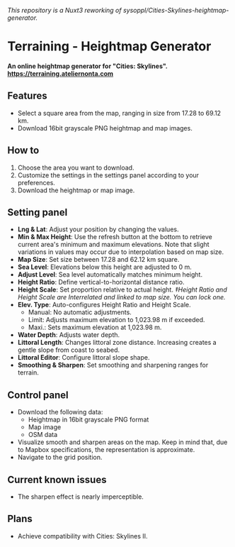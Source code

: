 *This repository is a Nuxt3 reworking of sysoppl/Cities-Skylines-heightmap-generator.*
# Terraining - Heightmap Generator

**An online heightmap generator for "Cities: Skylines".**  
**https://terraining.ateliernonta.com**

## Features

- Select a square area from the map, ranging in size from 17.28 to 69.12 km.
- Download 16bit grayscale PNG heightmap and map images.

## How to

1. Choose the area you want to download.
1. Customize the settings in the settings panel according to your preferences.
1. Download the heightmap or map image.

## Setting panel

- **Lng & Lat**: Adjust your position by changing the values.
- **Min & Max Height**: Use the refresh button at the bottom to retrieve current area's minimum and maximum elevations. Note that slight variations in values may occur due to interpolation based on map size.
- **Map Size**: Set size between 17.28 and 62.12 km square.
- **Sea Level**: Elevations below this height are adjusted to 0 m.
- **Adjust Level**: Sea level automatically matches minimum height.
- **Height Ratio**: Define vertical-to-horizontal distance ratio.
- **Height Scale**: Set proportion relative to actual height.
*‡Height Ratio and Height Scale are Interrelated and linked to map size. You can lock one.*
- **Elev. Type**: Auto-configures Height Ratio and Height Scale.
  * Manual: No automatic adjustments.
  * Limit: Adjusts maximum elevation to 1,023.98 m if exceeded.
  * Maxi.: Sets maximum elevation at 1,023.98 m.
- **Water Depth**: Adjusts water depth.
- **Littoral Length**: Changes littoral zone distance. Increasing creates a gentle slope from coast to seabed.
- **Littoral Editor**: Configure littoral slope shape.
- **Smoothing & Sharpen**: Set smoothing and sharpening ranges for terrain.

## Control panel

- Download the following data:
  * Heightmap in 16bit grayscale PNG format
  * Map image
  * OSM data
- Visualize smooth and sharpen areas on the map. Keep in mind that, due to Mapbox specifications, the representation is approximate.
- Navigate to the grid position.

## Current known issues

- The sharpen effect is nearly imperceptible.

## Plans

- Achieve compatibility with Cities: Skylines II.
